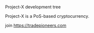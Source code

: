 
Project-X development tree

Project-X is a PoS-based cryptocurrency.


join https://tradepioneers.com 
